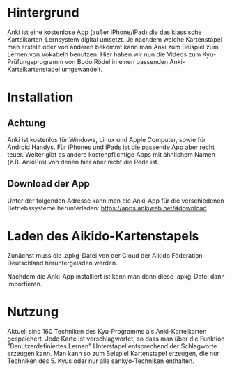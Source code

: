 # Hintergrund

Anki ist eine kostenlose App (außer iPhone/iPad) die das klassische Karteikarten-Lernsystem digital umsetzt. Je nachdem welche Kartenstapel man erstellt oder von anderen bekommt kann man Anki zum Beispiel zum Lernen von Vokabeln benutzen. Hier haben wir nun die Videos zum Kyu-Prüfungsprogramm von Bodo Rödel in einen passenden Anki-Karteikartenstapel umgewandelt.

# Installation

## Achtung

Anki ist kostenlos für Windows, Linux und Apple Computer, sowie für Android Handys. Für iPhones und iPads ist die passende App aber recht teuer. Weiter gibt es andere kostenpflichtige Apps mit ähnlichem Namen (z.B. AnkiPro) von denen hier aber nicht die Rede ist.

## Download der App

Unter der folgenden Adresse kann man die Anki-App für die verschiedenen Betriebssysteme herunterladen: https://apps.ankiweb.net/#download

# Laden des Aikido-Kartenstapels

Zunächst muss die .apkg-Datei von der Cloud der Aikido Föderation Deutschland heruntergeladen werden.

Nachdem die Anki-App installiert ist kann man dann diese .apkg-Datei dann importieren.

# Nutzung

Aktuell sind 160 Techniken des Kyu-Programms als Anki-Karteikarten gespeichert. Jede Karte ist verschlagwortet, so dass man über die Funktion "Benutzerdefiniertes Lernen" Unterstapel entsprechend der Schlagworte erzeugen kann. Man kann so zum Beispiel Kartenstapel erzeugen, die nur Techniken des 5. Kyus oder nur alle sankyo-Techniken enthalten.


